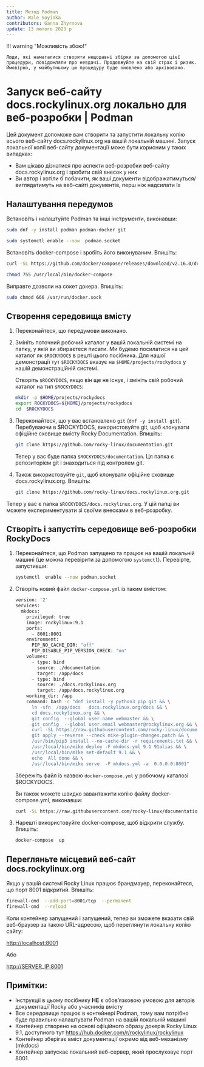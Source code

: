 ```yaml
---
title: Метод Podman
author: Wale Soyinka
contributors: Ganna Zhyrnova
update: 13 лютого 2023 р
---
```


!!! warning "Можливість збою!"

    Люди, які намагалися створити нещодавні збірки за допомогою цієї процедури, повідомляли про невдачі. Продовжуйте на свій страх і ризик. Ймовірно, у майбутньому цю процедуру буде оновлено або архівовано.

# Запуск веб-сайту docs.rockylinux.org локально для веб-розробки | Podman

Цей документ допоможе вам створити та запустити локальну копію всього веб-сайту docs.rockylinux.org на вашій локальній машині. Запуск локальної копії веб-сайту документації може бути корисним у таких випадках:

- Вам цікаво дізнатися про аспекти веб-розробки веб-сайту docs.rockylinux.org і зробити свій внесок у них
- Ви автор і хотіли б побачити, як ваші документи відображатимуться/виглядатимуть на веб-сайті документів, перш ніж надсилати їх

## Налаштування передумов

Встановіть і налаштуйте Podman та інші інструменти, виконавши:

```bash
sudo dnf -y install podman podman-docker git

sudo systemctl enable --now  podman.socket
```

Встановіть docker-compose і зробіть його виконуваним. Впишіть:

```bash
curl -SL https://github.com/docker/compose/releases/download/v2.16.0/docker-compose-linux-x86_64 -o /usr/local/bin/docker-compose

chmod 755 /usr/local/bin/docker-compose
```

Виправте дозволи на сокет докера. Впишіть:

```bash
sudo chmod 666 /var/run/docker.sock
```

## Створення середовища вмісту

1. Переконайтеся, що передумови виконано.

2. Змініть поточний робочий каталог у вашій локальній системі на папку, у якій ви збираєтеся писати. Ми будемо посилатися на цей каталог як `$ROCKYDOCS` в решті цього посібника. Для нашої демонстрації тут `$ROCKYDOCS` вказує на `$HOME/projects/rockydocs` у нашій демонстраційній системі.

    Створіть `$ROCKYDOCS`, якщо він ще не існує, і змініть свій робочий каталог на тип `$ROCKYDOCS`:

    ```bash
    mkdir -p $HOME/projects/rockydocs
    export ROCKYDOCS=${HOME}/projects/rockydocs
    cd  $ROCKYDOCS
    ```

3. Переконайтеся, що у вас встановлено `git` (`dnf -y install git`).  Перебуваючи в $ROCKYDOCS, використовуйте git, щоб клонувати офіційне сховище вмісту Rocky Documentation. Впишіть:

    ```bash
    git clone https://github.com/rocky-linux/documentation.git
    ```

    Тепер у вас буде папка `$ROCKYDOCS/documentation`. Ця папка є репозиторієм git і знаходиться під контролем git.

4. Також використовуйте `git`, щоб клонувати офіційне сховище docs.rockylinux.org. Впишіть:

    ```bash
    git clone https://github.com/rocky-linux/docs.rockylinux.org.git
    ```

Тепер у вас є папка `$ROCKYDOCS/docs.rockylinux.org`. У цій папці ви можете експериментувати зі своїми внесками в веб-розробку.

## Створіть і запустіть середовище веб-розробки RockyDocs

1. Переконайтеся, що Podman запущено та працює на вашій локальній машині (це можна перевірити за допомогою `systemctl`). Перевірте, запустивши:

    ```bash
    systemctl  enable --now podman.socket
    ```

2. Створіть новий файл `docker-compose.yml` із таким вмістом:

    ```bash
    version: '2'
    services:
      mkdocs:
        privileged: true
        image: rockylinux:9.1
        ports:
          - 8001:8001
        environment:
          PIP_NO_CACHE_DIR: "off"
          PIP_DISABLE_PIP_VERSION_CHECK: "on"
        volumes:
          - type: bind
            source: ./documentation
            target: /app/docs
          - type: bind
            source: ./docs.rockylinux.org
            target: /app/docs.rockylinux.org
        working_dir: /app
        command: bash -c "dnf install -y python3 pip git && \
          ln -sfn  /app/docs   docs.rockylinux.org/docs && \
          cd docs.rockylinux.org && \
          git config  --global user.name webmaster && \
          git config  --global user.email webmaster@rockylinux.org && \
          curl -SL https://raw.githubusercontent.com/rocky-linux/documentation-test/main/docs/labs/mike-plugin-changes.patch -o mike-plugin-changes.patch && \
          git apply --reverse --check mike-plugin-changes.patch && \
          /usr/bin/pip3 install --no-cache-dir -r requirements.txt && \
          /usr/local/bin/mike deploy -F mkdocs.yml 9.1 91alias && \
          /usr/local/bin/mike set-default 9.1 && \
          echo  All done && \
          /usr/local/bin/mike serve  -F mkdocs.yml -a  0.0.0.0:8001"    
    ```

    Збережіть файл із назвою `docker-compose.yml` у робочому каталозі $ROCKYDOCS.

    Ви також можете швидко завантажити копію файлу docker-compose.yml, виконавши:

    ```bash
    curl -SL https://raw.githubusercontent.com/rocky-linux/documentation-test/main/docs/labs/docker-compose-rockydocs.yml -o docker-compose.yml
    ```

3. Нарешті використовуйте docker-compose, щоб відкрити службу. Впишіть:

    ```bash
    docker-compose  up
    ```

## Перегляньте місцевий веб-сайт docs.rockylinux.org

Якщо у вашій системі Rocky Linux працює брандмауер, переконайтеся, що порт 8001 відкритий. Впишіть:

  ```bash
  firewall-cmd  --add-port=8001/tcp  --permanent
  firewall-cmd  --reload
  ```

  Коли контейнер запущений і запущений, тепер ви зможете вказати свій веб-браузер за такою URL-адресою, щоб переглянути локальну копію сайту:

  <http://localhost:8001>

  Або

  <http://SERVER_IP:8001>

## Примітки:

- Інструкції в цьому посібнику **НЕ** є обов’язковою умовою для авторів документації Rocky або учасників вмісту
- Все середовище працює в контейнері Podman, тому вам потрібно буде правильно налаштувати Podman на вашій локальній машині
- Контейнер створено на основі офіційного образу докерів Rocky Linux 9.1, доступного тут <https://hub.docker.com/r/rockylinux/rockylinux>
- Контейнер зберігає вміст документації окремо від веб-механізму (mkdocs)
- Контейнер запускає локальний веб-сервер, який прослуховує порт 8001.
